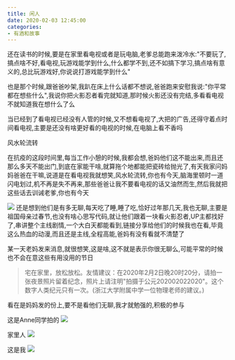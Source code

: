 ```yaml
---
title: 闲人
date: 2020-02-03 12:45:00
categories: 
- 有酒和故事
---
```

还在读书的时候,要是在家里看电视或者是玩电脑,老爹总能跑来泼冷水:"不要玩了,搞点啥不好,看电视,玩游戏能学到什么,什么都学不到,还不如搞下学习,搞点啥有意义的,总比玩游戏好,你说说打游戏能学到什么"

也是那个时候,跟爸爸吵架,我趴在床上什么话都不想说,爸爸跑来安慰我说:"你平常都在想些什么",我说你把火影忍者看完就知道,那时候火影还没有完结,多看看电视不就知道我在想什么了么

当已经到了看电视已经没有人管的时候,又不想看电视了,大把的广告,还得守着点时间看电视,主要是还没有啥更好看的电视的时候,在电脑上看不香吗

风水轮流转

在抗疫的这段时间里,每当工作小憩的时候,我都会想,爸妈他们这不能出来,而且还那么多天不能出门,到底在家能干啥,就算拖个地都能把瓷砖给抛光了,有天我家问妈妈爸爸在干嘛,说道是在看电视我就想笑,风水轮流转,你也有今天,脑海里顿时一道闪电划过,机不再是失不再来,那些爸爸让我不要看电视的话又油然而生,然后我就把这些话去训诫老爹,你也有今天

![](https://hexosrc.oss-cn-shenzhen.aliyuncs.com/blog/2020/02/photo_2020-02-03_23-03-26.jpg)
还是想到他们是有多无聊,每天吃了睡,睡了吃,恰好过年那几天,我也无聊,主要是祖国母亲过春节,也没有啥心思写代码,就让他们跟着一块看火影忍者,UP主都找好了,串讲整个主线剧情,一个大白天都能看到,链接分享给他们的时候我也在看,毕竟这么热血的动漫,而且还是主线,全程高能,爸妈有没有看就不清楚了

某一天老妈发来消息,就很想笑,这是啥,这不就是表示你很无聊么,可能平常的时候也不会在意这些有用没用的节日
> 宅在家里，放松放松。友情建议：在2020年2月2日晚20时20分，请拍一张夜景照片留着纪念，照片上请注明"拍摄于公元202002022020"。这个数字人类纪元只有一次。(浙江大学附属中学一位物理老师的建议。)

看在是妈妈发的份上,要不是看他们无聊,我才就勉强的,积极的参与

这是Anne同学拍的
![](https://hexosrc.oss-cn-shenzhen.aliyuncs.com/blog/2020/02/微信图片_20200203230508.jpg)

家里人
![](https://hexosrc.oss-cn-shenzhen.aliyuncs.com/blog/2020/02/微信图片_20200203231351.png)

这是我
![](https://hexosrc.oss-cn-shenzhen.aliyuncs.com/blog/2020/02/photo_2020-02-03_23-05-31.jpg)

